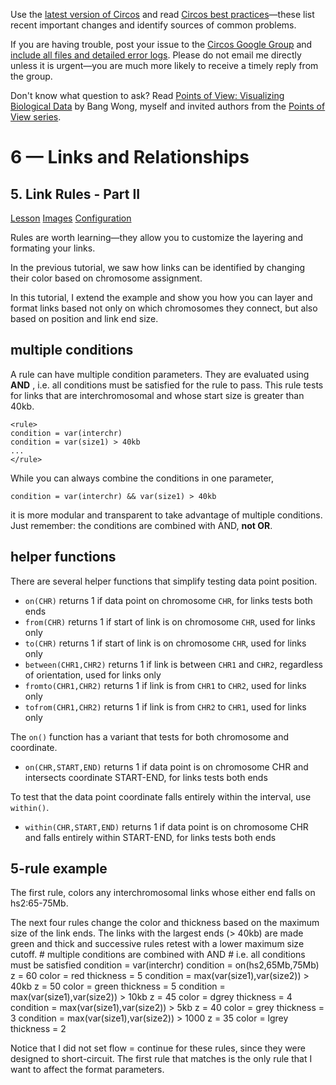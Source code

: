 Use the [latest version of Circos](/software/download/circos/) and read
[Circos best
practices](/documentation/tutorials/reference/best_practices/)—these list
recent important changes and identify sources of common problems.

If you are having trouble, post your issue to the [Circos Google
Group](https://groups.google.com/group/circos-data-visualization) and [include
all files and detailed error logs](/support/support/). Please do not email me
directly unless it is urgent—you are much more likely to receive a timely
reply from the group.

Don't know what question to ask? Read [Points of View: Visualizing Biological
Data](https://www.nature.com/nmeth/journal/v9/n12/full/nmeth.2258.html) by
Bang Wong, myself and invited authors from the [Points of View
series](https://mk.bcgsc.ca/pointsofview).

# 6 — Links and Relationships

## 5\. Link Rules - Part II

[Lesson](/documentation/tutorials/links/rules2/lesson)
[Images](/documentation/tutorials/links/rules2/images)
[Configuration](/documentation/tutorials/links/rules2/configuration)

Rules are worth learning—they allow you to customize the layering and
formating your links.

In the previous tutorial, we saw how links can be identified by changing their
color based on chromosome assignment.

In this tutorial, I extend the example and show you how you can layer and
format links based not only on which chromosomes they connect, but also based
on position and link end size.

## multiple conditions

A rule can have multiple condition parameters. They are evaluated using
**AND** , i.e. all conditions must be satisfied for the rule to pass. This
rule tests for links that are interchromosomal and whose start size is greater
than 40kb.

    
    
    <rule>
    condition = var(interchr)
    condition = var(size1) > 40kb
    ...
    </rule>
    

While you can always combine the conditions in one parameter,

    
    
    condition = var(interchr) && var(size1) > 40kb
    

it is more modular and transparent to take advantage of multiple conditions.
Just remember: the conditions are combined with AND, **not OR**.

## helper functions

There are several helper functions that simplify testing data point position.

  * `on(CHR)` returns 1 if data point on chromosome `CHR`, for links tests both ends 
  * `from(CHR)` returns 1 if start of link is on chromosome `CHR`, used for links only 
  * `to(CHR)` returns 1 if start of link is on chromosome `CHR`, used for links only 
  * `between(CHR1,CHR2)` returns 1 if link is between `CHR1` and `CHR2`, regardless of orientation, used for links only 
  * `fromto(CHR1,CHR2)` returns 1 if link is from `CHR1` to `CHR2`, used for links only 
  * `tofrom(CHR1,CHR2)` returns 1 if link is from `CHR2` to `CHR1`, used for links only 

The `on()` function has a variant that tests for both chromosome and
coordinate.

  * `on(CHR,START,END)` returns 1 if data point is on chromosome CHR and intersects coordinate START-END, for links tests both ends 

To test that the data point coordinate falls entirely within the interval, use
`within()`.

  * `within(CHR,START,END)` returns 1 if data point is on chromosome CHR and falls entirely within START-END, for links tests both ends 

## 5-rule example

The first rule, colors any interchromosomal links whose either end falls on
hs2:65-75Mb.

The next four rules change the color and thickness based on the maximum size
of the link ends. The links with the largest ends (> 40kb) are made green and
thick and successive rules retest with a lower maximum size cutoff.  #
multiple conditions are combined with AND  # i.e. all conditions must be
satisfied condition = var(interchr) condition = on(hs2,65Mb,75Mb) z = 60 color
= red thickness = 5  condition = max(var(size1),var(size2)) > 40kb z = 50
color = green thickness = 5  condition = max(var(size1),var(size2)) > 10kb z =
45 color = dgrey thickness = 4  condition = max(var(size1),var(size2)) > 5kb z
= 40 color = grey thickness = 3  condition = max(var(size1),var(size2)) > 1000
z = 35 color = lgrey thickness = 2

Notice that I did not set flow = continue for these rules, since they were
designed to short-circuit. The first rule that matches is the only rule that I
want to affect the format parameters.

